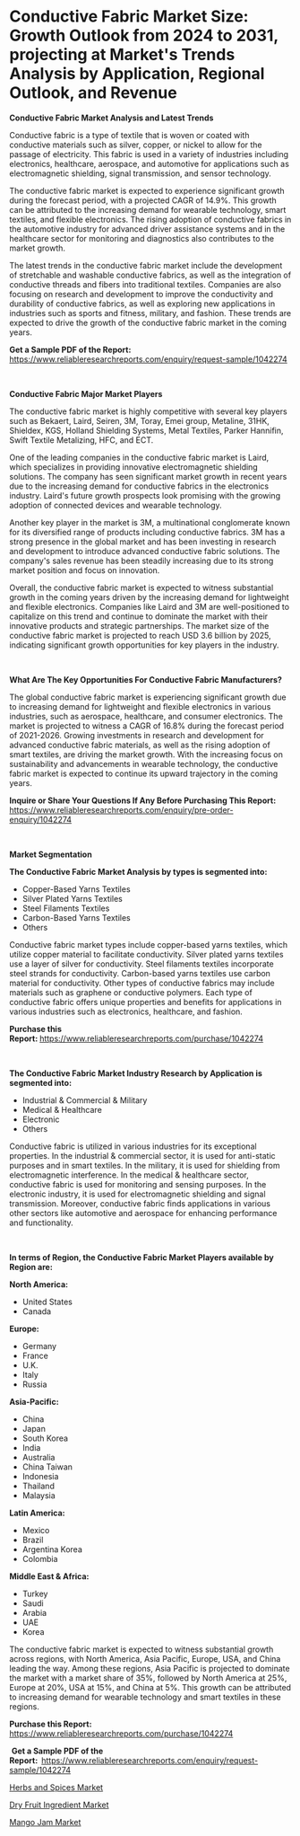 <p><h1>Conductive Fabric Market Size: Growth Outlook from 2024 to 2031, projecting at Market's Trends Analysis by Application, Regional Outlook, and Revenue</h1></p><p><strong>Conductive Fabric Market Analysis and Latest Trends</strong></p>
<p><p>Conductive fabric is a type of textile that is woven or coated with conductive materials such as silver, copper, or nickel to allow for the passage of electricity. This fabric is used in a variety of industries including electronics, healthcare, aerospace, and automotive for applications such as electromagnetic shielding, signal transmission, and sensor technology.</p><p>The conductive fabric market is expected to experience significant growth during the forecast period, with a projected CAGR of 14.9%. This growth can be attributed to the increasing demand for wearable technology, smart textiles, and flexible electronics. The rising adoption of conductive fabrics in the automotive industry for advanced driver assistance systems and in the healthcare sector for monitoring and diagnostics also contributes to the market growth.</p><p>The latest trends in the conductive fabric market include the development of stretchable and washable conductive fabrics, as well as the integration of conductive threads and fibers into traditional textiles. Companies are also focusing on research and development to improve the conductivity and durability of conductive fabrics, as well as exploring new applications in industries such as sports and fitness, military, and fashion. These trends are expected to drive the growth of the conductive fabric market in the coming years.</p></p>
<p><strong>Get a Sample PDF of the Report:&nbsp;</strong> <a href="https://www.reliableresearchreports.com/enquiry/request-sample/1042274">https://www.reliableresearchreports.com/enquiry/request-sample/1042274</a></p>
<p>&nbsp;</p>
<p><strong>Conductive Fabric Major Market Players</strong></p>
<p><p>The conductive fabric market is highly competitive with several key players such as Bekaert, Laird, Seiren, 3M, Toray, Emei group, Metaline, 31HK, Shieldex, KGS, Holland Shielding Systems, Metal Textiles, Parker Hannifin, Swift Textile Metalizing, HFC, and ECT.</p><p>One of the leading companies in the conductive fabric market is Laird, which specializes in providing innovative electromagnetic shielding solutions. The company has seen significant market growth in recent years due to the increasing demand for conductive fabrics in the electronics industry. Laird's future growth prospects look promising with the growing adoption of connected devices and wearable technology.</p><p>Another key player in the market is 3M, a multinational conglomerate known for its diversified range of products including conductive fabrics. 3M has a strong presence in the global market and has been investing in research and development to introduce advanced conductive fabric solutions. The company's sales revenue has been steadily increasing due to its strong market position and focus on innovation.</p><p>Overall, the conductive fabric market is expected to witness substantial growth in the coming years driven by the increasing demand for lightweight and flexible electronics. Companies like Laird and 3M are well-positioned to capitalize on this trend and continue to dominate the market with their innovative products and strategic partnerships. The market size of the conductive fabric market is projected to reach USD 3.6 billion by 2025, indicating significant growth opportunities for key players in the industry.</p></p>
<p>&nbsp;</p>
<p><strong>What Are The Key Opportunities For Conductive Fabric Manufacturers?</strong></p>
<p><p>The global conductive fabric market is experiencing significant growth due to increasing demand for lightweight and flexible electronics in various industries, such as aerospace, healthcare, and consumer electronics. The market is projected to witness a CAGR of 16.8% during the forecast period of 2021-2026. Growing investments in research and development for advanced conductive fabric materials, as well as the rising adoption of smart textiles, are driving the market growth. With the increasing focus on sustainability and advancements in wearable technology, the conductive fabric market is expected to continue its upward trajectory in the coming years.</p></p>
<p><strong>Inquire or Share Your Questions If Any Before Purchasing This Report:</strong> <a href="https://www.reliableresearchreports.com/enquiry/pre-order-enquiry/1042274">https://www.reliableresearchreports.com/enquiry/pre-order-enquiry/1042274</a></p>
<p>&nbsp;</p>
<p><strong>Market Segmentation</strong></p>
<p><strong>The Conductive Fabric Market Analysis by types is segmented into:</strong></p>
<p><ul><li>Copper-Based Yarns Textiles</li><li>Silver Plated Yarns Textiles</li><li>Steel Filaments Textiles</li><li>Carbon-Based Yarns Textiles</li><li>Others</li></ul></p>
<p><p>Conductive fabric market types include copper-based yarns textiles, which utilize copper material to facilitate conductivity. Silver plated yarns textiles use a layer of silver for conductivity. Steel filaments textiles incorporate steel strands for conductivity. Carbon-based yarns textiles use carbon material for conductivity. Other types of conductive fabrics may include materials such as graphene or conductive polymers. Each type of conductive fabric offers unique properties and benefits for applications in various industries such as electronics, healthcare, and fashion.</p></p>
<p><strong>Purchase this Report:&nbsp;</strong><a href="https://www.reliableresearchreports.com/purchase/1042274">https://www.reliableresearchreports.com/purchase/1042274</a></p>
<p>&nbsp;</p>
<p><strong>The Conductive Fabric Market Industry Research by Application is segmented into:</strong></p>
<p><ul><li>Industrial & Commercial & Military</li><li>Medical & Healthcare</li><li>Electronic</li><li>Others</li></ul></p>
<p><p>Conductive fabric is utilized in various industries for its exceptional properties. In the industrial & commercial sector, it is used for anti-static purposes and in smart textiles. In the military, it is used for shielding from electromagnetic interference. In the medical & healthcare sector, conductive fabric is used for monitoring and sensing purposes. In the electronic industry, it is used for electromagnetic shielding and signal transmission. Moreover, conductive fabric finds applications in various other sectors like automotive and aerospace for enhancing performance and functionality.</p></p>
<p>&nbsp;</p>
<p><strong>In terms of Region, the Conductive Fabric Market Players available by Region are:</strong></p>
<p>
    <p> <strong> North America: </strong>
        <ul>
            <li>United States</li>
            <li>Canada</li>
        </ul>
        </p> 
    <p> <strong> Europe: </strong>
        <ul>
            <li>Germany</li>
            <li>France</li>
            <li>U.K.</li>
            <li>Italy</li>
            <li>Russia</li>
        </ul>
        </p> 
    <p> <strong> Asia-Pacific: </strong>
        <ul>
            <li>China</li>
            <li>Japan</li>
            <li>South Korea</li>
            <li>India</li>
            <li>Australia</li>
            <li>China Taiwan</li>
            <li>Indonesia</li>
            <li>Thailand</li>
            <li>Malaysia</li>
        </ul>
        </p> 
    <p> <strong> Latin America: </strong>
        <ul>
            <li>Mexico</li>
            <li>Brazil</li>
            <li>Argentina Korea</li>
            <li>Colombia</li>
        </ul>
        </p> 
    <p> <strong> Middle East & Africa: </strong>
        <ul>
            <li>Turkey</li>
            <li>Saudi</li>
            <li>Arabia</li>
            <li>UAE</li>
            <li>Korea</li>
        </ul>
    </p>
    </p>
<p><p>The conductive fabric market is expected to witness substantial growth across regions, with North America, Asia Pacific, Europe, USA, and China leading the way. Among these regions, Asia Pacific is projected to dominate the market with a market share of 35%, followed by North America at 25%, Europe at 20%, USA at 15%, and China at 5%. This growth can be attributed to increasing demand for wearable technology and smart textiles in these regions.</p></p>
<p><strong>Purchase this Report: </strong><a href="https://www.reliableresearchreports.com/purchase/1042274">https://www.reliableresearchreports.com/purchase/1042274</a></p>
<p>&nbsp;<strong>Get a Sample PDF of the Report:&nbsp;&nbsp;</strong><a href="https://www.reliableresearchreports.com/enquiry/request-sample/1042274">https://www.reliableresearchreports.com/enquiry/request-sample/1042274</a></p>
<p><strong></strong></p>
<p><p><a href="https://view.publitas.com/reportprime-1/herbs-and-spices-market-size-reflecting-a-forecast-till-2030-market-by-type-by-application-and-by-geography/">Herbs and Spices Market</a></p><p><a href="https://view.publitas.com/reportprime-1/dry-fruit-ingredient-market-size-global-industry-overview-market-segmentation-and-forecast-2023-to-2030/">Dry Fruit Ingredient Market</a></p><p><a href="https://view.publitas.com/reportprime-1/mango-jam-market-furnish-information-about-market-size-market-share-market-dynamics-and-projections-spanning-from-2023-to-2030/">Mango Jam Market</a></p></p>
